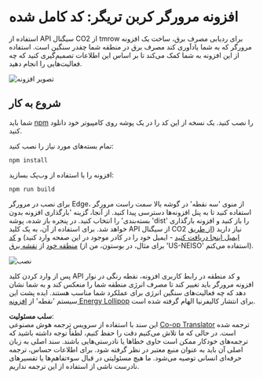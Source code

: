 <!--
CO_OP_TRANSLATOR_METADATA:
{
  "original_hash": "dd58ae1b7707034f055718c1b68bc8de",
  "translation_date": "2025-08-24T13:21:40+00:00",
  "source_file": "5-browser-extension/solution/translation/README.hi.md",
  "language_code": "fa"
}
-->
# افزونه مرورگر کربن تریگر: کد کامل شده

استفاده از API سیگنال CO2 از tmrow برای ردیابی مصرف برق، ساخت یک افزونه مرورگر که به شما یادآوری کند مصرف برق در منطقه شما چقدر سنگین است. استفاده از این افزونه به شما کمک می‌کند تا بر اساس این اطلاعات تصمیم‌گیری کنید که چه فعالیت‌هایی را انجام دهید.

![تصویر افزونه](../../../../../5-browser-extension/extension-screenshot.png)

## شروع به کار

شما باید [npm](https://npmjs.com) را نصب کنید. یک نسخه از این کد را در یک پوشه روی کامپیوتر خود دانلود کنید.

تمام بسته‌های مورد نیاز را نصب کنید:

```
npm install
```

افزونه را با استفاده از وب‌پک بسازید:

```
npm run build
```

برای نصب در مرورگر Edge، از منوی 'سه نقطه' در گوشه بالا سمت راست مرورگر استفاده کنید تا به پنل افزونه‌ها دسترسی پیدا کنید. از آنجا، گزینه 'بارگذاری افزونه بدون بسته‌بندی' را انتخاب کنید. در پنجره باز شده، پوشه 'dist' را باز کنید و افزونه بارگذاری خواهد شد. برای استفاده از آن، به یک کلید API از سیگنال CO2 نیاز دارید ([از طریق ایمیل اینجا دریافت کنید](https://www.co2snal.com/) - ایمیل خود را در کادر موجود در این صفحه وارد کنید) و [کد منطقه خود](http://api.electricitymap.org/v3/zones) از [نقشه برق](https://www.electricitymap.org/map) (برای مثال، در بوستون، من از 'US-NEISO' استفاده می‌کنم).

![نصب](../../../../../5-browser-extension/install-on-edge.png)

پس از وارد کردن کلید API و کد منطقه در رابط کاربری افزونه، نقطه رنگی در نوار افزونه مرورگر باید تغییر کند تا مصرف انرژی منطقه شما را منعکس کند و به شما نشان دهد که چه فعالیت‌های سنگین انرژی برای عملکرد شما مناسب هستند. ایده پشت این سیستم 'نقطه' از [افزونه Energy Lollipop](https://energylollipop.com/) برای انتشار کالیفرنیا الهام گرفته شده است.

**سلب مسئولیت**:  
این سند با استفاده از سرویس ترجمه هوش مصنوعی [Co-op Translator](https://github.com/Azure/co-op-translator) ترجمه شده است. در حالی که ما تلاش می‌کنیم دقت را حفظ کنیم، لطفاً توجه داشته باشید که ترجمه‌های خودکار ممکن است حاوی خطاها یا نادرستی‌هایی باشند. سند اصلی به زبان اصلی آن باید به عنوان منبع معتبر در نظر گرفته شود. برای اطلاعات حساس، ترجمه حرفه‌ای انسانی توصیه می‌شود. ما هیچ مسئولیتی در قبال سوءتفاهم‌ها یا تفسیرهای نادرست ناشی از استفاده از این ترجمه نداریم.